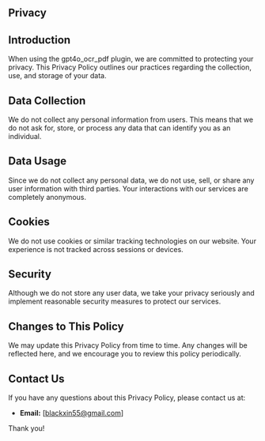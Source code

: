 ## Privacy

## Introduction

When using the gpt4o_ocr_pdf plugin, we are committed to protecting your privacy. This Privacy Policy outlines our practices regarding the collection, use, and storage of your data.

## Data Collection

We do not collect any personal information from users. This means that we do not ask for, store, or process any data that can identify you as an individual.

## Data Usage

Since we do not collect any personal data, we do not use, sell, or share any user information with third parties. Your interactions with our services are completely anonymous.

## Cookies

We do not use cookies or similar tracking technologies on our website. Your experience is not tracked across sessions or devices.

## Security

Although we do not store any user data, we take your privacy seriously and implement reasonable security measures to protect our services.

## Changes to This Policy

We may update this Privacy Policy from time to time. Any changes will be reflected here, and we encourage you to review this policy periodically.

## Contact Us

If you have any questions about this Privacy Policy, please contact us at:

- **Email:** [blackxin55@gmail.com]

Thank you!